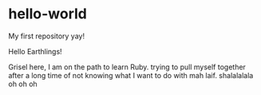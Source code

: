 # hello-world
My first repository yay!

Hello Earthlings!

Grisel here, I am on the path to learn Ruby.
trying to pull myself together after a long time of not knowing what I want to do with mah laif.
shalalalala oh oh oh
